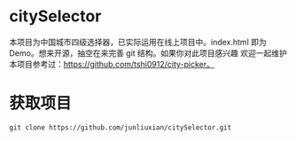 # citySelector
本项目为中国城市四级选择器，已实际运用在线上项目中。index.html 即为 Demo。想来开源，抽空在来完善 git 结构。如果你对此项目感兴趣 欢迎一起维护  
本项目参考过：https://github.com/tshi0912/city-picker。


# 获取项目
`git clone https://github.com/junliuxian/citySelector.git`
